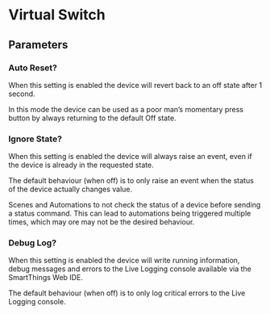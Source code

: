 # Virtual Switch


## Parameters

### Auto Reset?
When this setting is enabled the device will revert back to an off state after 1 second. 

In this mode the device can be used as a poor man’s momentary press button by always returning to the default Off state.


### Ignore State?
When this setting is enabled the device will always raise an event, even if the device is already in the requested state.

The default behaviour (when off) is to only raise an event when the status of the device actually changes value.  

Scenes and Automations to not check the status of a device before sending a status command.  This can lead to automations being triggered multiple times, which may ore may not be the desired behaviour. 


### Debug Log?
When this setting is enabled the device will write running information, debug messages and errors to the Live Logging console available via the SmartThings Web IDE.

The default behaviour (when off) is to only log critical errors to the Live Logging console.  


